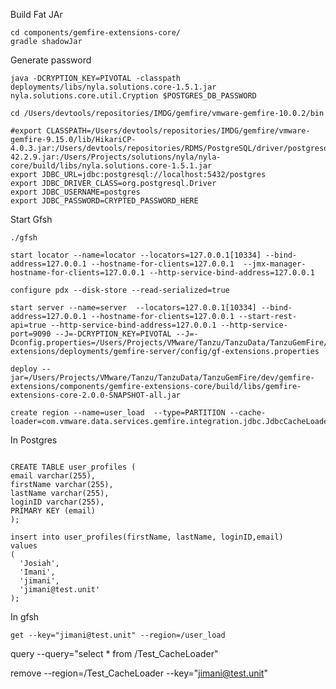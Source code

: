 
Build Fat JAr

```shell
cd components/gemfire-extensions-core/
gradle shadowJar
```

Generate password 
```shell
java -DCRYPTION_KEY=PIVOTAL -classpath deployments/libs/nyla.solutions.core-1.5.1.jar nyla.solutions.core.util.Cryption $POSTGRES_DB_PASSWORD
```

```shell
cd /Users/devtools/repositories/IMDG/gemfire/vmware-gemfire-10.0.2/bin
```



```shell
#export CLASSPATH=/Users/devtools/repositories/IMDG/gemfire/vmware-gemfire-9.15.0/lib/HikariCP-4.0.3.jar:/Users/devtools/repositories/RDMS/PostgreSQL/driver/postgresql-42.2.9.jar:/Users/Projects/solutions/nyla/nyla-core/build/libs/nyla.solutions.core-1.5.1.jar
export JDBC_URL=jdbc:postgresql://localhost:5432/postgres
export JDBC_DRIVER_CLASS=org.postgresql.Driver
export JDBC_USERNAME=postgres
export JDBC_PASSWORD=CRYPTED_PASSWORD_HERE
```

Start Gfsh

```shell
./gfsh
```

```shell
start locator --name=locator --locators=127.0.0.1[10334] --bind-address=127.0.0.1 --hostname-for-clients=127.0.0.1  --jmx-manager-hostname-for-clients=127.0.0.1 --http-service-bind-address=127.0.0.1
```

```shell
configure pdx --disk-store --read-serialized=true
```

```shell
start server --name=server  --locators=127.0.0.1[10334] --bind-address=127.0.0.1 --hostname-for-clients=127.0.0.1 --start-rest-api=true --http-service-bind-address=127.0.0.1 --http-service-port=9090 --J=-DCRYPTION_KEY=PIVOTAL --J=-Dconfig.properties=/Users/Projects/VMware/Tanzu/TanzuData/TanzuGemFire/dev/gemfire-extensions/deployments/gemfire-server/config/gf-extensions.properties
```


```shell
deploy --jar=/Users/Projects/VMware/Tanzu/TanzuData/TanzuGemFire/dev/gemfire-extensions/components/gemfire-extensions-core/build/libs/gemfire-extensions-core-2.0.0-SNAPSHOT-all.jar
```




```shell
create region --name=user_load  --type=PARTITION --cache-loader=com.vmware.data.services.gemfire.integration.jdbc.JdbcCacheLoader
```

In Postgres

```sqlite-sql

CREATE TABLE user_profiles (
email varchar(255),
firstName varchar(255),
lastName varchar(255),
loginID varchar(255),
PRIMARY KEY (email)
);

insert into user_profiles(firstName, lastName, loginID,email) 
values
(
  'Josiah',
  'Imani',
  'jimani',
  'jimani@test.unit'
);
```


In gfsh

```shell
get --key="jimani@test.unit" --region=/user_load
```



query --query="select * from  /Test_CacheLoader"

remove --region=/Test_CacheLoader --key="jimani@test.unit"
